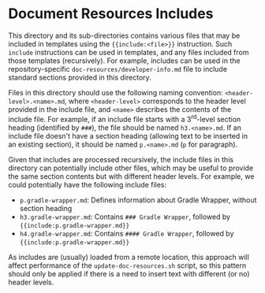 # Document Resources Includes

This directory and its sub-directories contains various files that may be included in templates using the `{{include:<file>}}` instruction. Such `include` instructions can be used in templates, and any files included from those templates (recursively). For example, includes can be used in the repository-specific `doc-resources/developer-info.md` file to include standard sections provided in this directory.

Files in this directory should use the following naming convention: `<header-level>.<name>.md`, where `<header-level>` corresponds to the header level provided in the include file, and `<name>` describes the contents of the include file. For example, if an include file starts with a 3<sup>rd</sup>-level section heading (identified by `###`), the file should be named `h3.<name>.md`. If an include file doesn't have a section heading (allowing text to be inserted in an existing section), it should be named `p.<name>.md` (`p` for paragraph).

Given that includes are processed recursively, the include files in this directory can potentially include other files, which may be useful to provide the same section contents but with different header levels. For example, we could potentially have the following include files:
* `p.gradle-wrapper.md`: Defines information about Gradle Wrapper, without section heading
* `h3.gradle-wrapper.md`: Contains `### Gradle Wrapper`, followed by `{{include:p.gradle-wrapper.md}}`
* `h4.gradle-wrapper.md`: Contains `#### Gradle Wrapper`, followed by `{{include:p.gradle-wrapper.md}}`

As includes are (usually) loaded from a remote location, this approach will affect performance of the `update-doc-resources.sh` script, so this pattern should only be applied if there is a need to insert text with different (or no) header levels.
